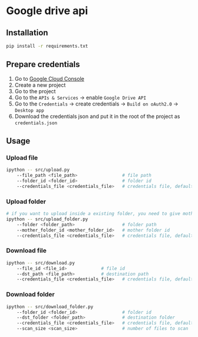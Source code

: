 # Google drive api

## Installation

```bash
pip install -r requirements.txt
```

## Prepare credentials

1. Go to [Google Cloud Console](https://console.cloud.google.com/)
2. Create a new project
3. Go to the project
4. Go to the `APIs & Services` -> enable `Google Drive API`
5. Go to the `Credentials` -> create credentials -> `Build on oAuth2.0` -> `Desktop app`
6. Download the credentials json and put it in the root of the project as `credentials.json`

## Usage

### Upload file

```bash
ipython -- src/upload.py
	--file_path <file_path>					# file path
	--folder_id <folder_id> 				# folder id
	--credentials_file <credentials_file>	# credentials file, default="credentials.json"
```

### Upload folder

```bash
# if you want to upload inside a existing folder, you need to give mother folder id
ipython -- src/upload_folder.py
	--folder <folder_path>					# folder path
	--mother_folder_id <mother_folder_id>	# mother folder id
	--credentials_file <credentials_file>	# credentials file, default="credentials.json"
```

### Download file

```bash
ipython -- src/download.py
	--file_id <file_id> 			# file id
	--dst_path <file_path>			# destination path
	--credentials_file <credentials_file>	# credentials file, default="credentials.json"
```

### Download folder

```bash
ipython -- src/download_folder.py
	--folder_id <folder_id>					# folder id
	--dst_folder <folder_path> 				# destination folder
	--credentials_file <credentials_file>	# credentials file, default="credentials.json"
	--scan_size <scan_size> 				# number of files to scan
```
